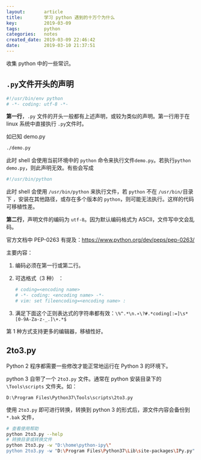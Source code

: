 ```yaml
---
layout:       article
title:        学习 python 遇到的十万个为什么
key:          2019-03-09
tags:         python
categories:   notes
created_date: 2019-03-09 22:46:42
date:         2019-03-10 21:37:51
---
```


 收集 python 中的一些常识。

<!--more-->

## `.py`文件开头的声明

```python
#!/usr/bin/env python
# -*- coding: utf-8 -*-
```

**第一行**，`.py` 文件的开头一般都有上述声明，或较为类似的声明。第一行用于在 linux 系统中直接执行 `.py`文件时。

如已知 demo.py 

```sh
./demo.py
```

此时 shell 会使用当前环境中的 `python` 命令来执行文件`demo.py`。若执行`python demo.py`，则此声明无效。有些会写成

```python
#!/usr/bin/python
```

此时 shell 会使用 `/usr/bin/python` 来执行文件，若 `python` 不在 `/usr/bin/`目录下 ，安装在其他路径，或存在多个版本的 `python`，则可能无法执行。这样的代码可移植性差。

**第二行**，声明文件的编码为 `utf-8`。因为默认编码格式为 ASCII，文件写中文会乱码。

官方文档中 PEP-0263 有提及：https://www.python.org/dev/peps/pep-0263/

主要内容：

1. 编码必须在第一行或第二行。

2. 可选格式（3 种） ：

    ```python
    # coding=<encoding name>  
    # -*- coding: <encoding name> -*-  
    # vim: set fileencoding=<encoding name> :  
    ```

3. 满足下面这个正则表达式的字符串都有效：`\%^.*\n.∗\?#.*coding[:=]\s*[0-9A-Za-z-_.]\+.*$  `

第 1 种方式支持更多的编辑器，移植性好。

## 2to3.py

Python 2 程序都需要一些修改才能正常地运行在 Python 3 的环境下。

python 3 自带了一个 `2to3.py` 文件。通常在 python 安装目录下的 `\Tools\scripts` 文件夹。如：

```
D:\Program Files\Python37\Tools\scripts\2to3.py
```

使用 `2to3.py` 即可进行转换，转换到 python 3 的形式后，源文件内容会备份到 `*.bak` 文件，

```sh
# 查看使用帮助
python 2to3.py --help
# 转换目录或转换文件
python 2to3.py -w "D:\home\python-ipy\"
python 2to3.py -w "D:\Program Files\Python37\Lib\site-packages\IPy.py"
```





